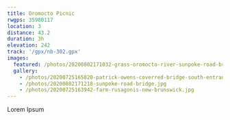 ```yaml
---
title: Oromocto Picnic
rwgps: 35980117
location: 3
distance: 43.2
duration: 3h
elevation: 242
track: '/gpx/nb-302.gpx'
images:
  featured: /photos/20200802171032-grass-oromocto-river-sunpoke-road-bridge.jpg
  gallery:
    - /photos/20200725165020-patrick-owens-coverred-bridge-south-entrance.jpg
    - /photos/20200802171218-sunpoke-road-bridge.jpg
    - /photos/20200725163942-farm-rusagonis-new-brunswick.jpg
---
```

Lorem Ipsum
<!-- More -->